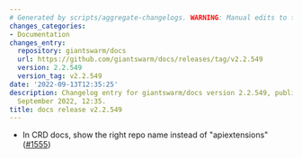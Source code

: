 ```yaml
---
# Generated by scripts/aggregate-changelogs. WARNING: Manual edits to this files will be overwritten.
changes_categories:
- Documentation
changes_entry:
  repository: giantswarm/docs
  url: https://github.com/giantswarm/docs/releases/tag/v2.2.549
  version: 2.2.549
  version_tag: v2.2.549
date: '2022-09-13T12:35:25'
description: Changelog entry for giantswarm/docs version 2.2.549, published on 13
  September 2022, 12:35.
title: docs release v2.2.549
---
```


- In CRD docs, show the right repo name instead of "apiextensions" ([#1555](https://github.com/giantswarm/docs/pull/1555))
